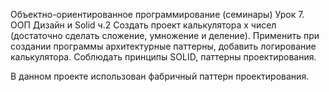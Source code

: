 Объектно-ориентированное программирование (семинары)
Урок 7. ООП Дизайн и Solid ч.2
Создать проект калькулятора х чисел (достаточно сделать сложение, умножение и деление).
Применить при создании программы архитектурные паттерны, добавить логирование калькулятора.
Соблюдать принципы SOLID, паттерны проектирования.


В данном проекте использован фабричный паттерн проектирования.
